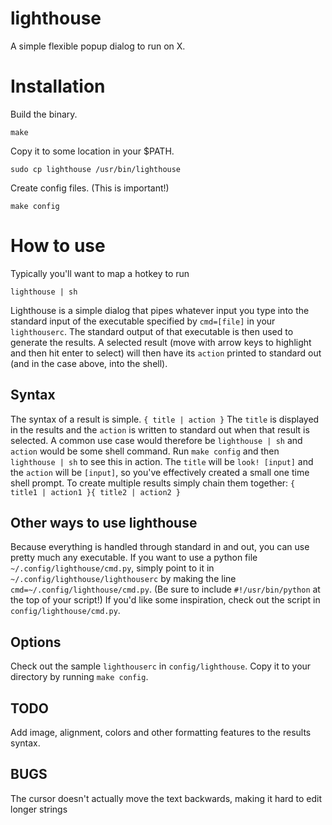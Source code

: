 # lighthouse
A simple flexible popup dialog to run on X.

# Installation

Build the binary.

    make

Copy it to some location in your $PATH.

    sudo cp lighthouse /usr/bin/lighthouse

Create config files. (This is important!)

    make config

# How to use
Typically you'll want to map a hotkey to run

    lighthouse | sh

Lighthouse is a simple dialog that pipes whatever input you type into
the standard input of the executable specified by `cmd=[file]` in your
`lighthouserc`. The standard output of that executable is then used to
generate the results.  A selected result (move with arrow keys to highlight
and then hit enter to select) will then have its `action`
printed to standard out (and in the case above, into the shell).

Syntax
---
The syntax of a result is simple.
`{ title | action }`
The `title` is displayed in the results and the `action` is written to standard out
when that result is selected.  A common use case would therefore be
`lighthouse | sh` and `action` would be some shell command.  Run `make config` and then
`lighthouse | sh` to see this in action.  The `title` will be `look! [input]` and the
`action` will be `[input]`, so you've effectively created a small one time shell prompt.
To create multiple results simply chain them together: `{ title1 | action1 }{ title2 | action2 }`

Other ways to use lighthouse
---
Because everything is handled through standard in and out, you can use pretty much any
executable.  If you want to use a python file `~/.config/lighthouse/cmd.py`, simply point to it in `~/.config/lighthouse/lighthouserc`
by making the line `cmd=~/.config/lighthouse/cmd.py`.  (Be sure to include `#!/usr/bin/python` at the top of your script!)  If you'd like some inspiration, check out the script in `config/lighthouse/cmd.py`.

Options
---
Check out the sample `lighthouserc` in `config/lighthouse`.  Copy it to your directory by
running `make config`.

TODO
---
Add image, alignment, colors and other formatting features to the results syntax.

BUGS
---
The cursor doesn't actually move the text backwards, making it hard to edit longer strings
